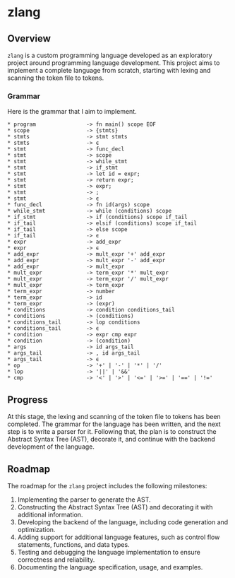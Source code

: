 # zlang

## Overview

`zlang` is a custom programming language developed as an exploratory project around programming language development. This project aims to implement a complete language from scratch, starting with lexing and scanning the token file to tokens.

### Grammar

Here is the grammar that I aim to implement.

```
* program                -> fn main() scope EOF
* scope                  -> {stmts}
* stmts                  -> stmt stmts
* stmts                  -> ϵ
* stmt                   -> func_decl
* stmt                   -> scope
* stmt                   -> while_stmt
* stmt                   -> if_stmt
* stmt                   -> let id = expr;
* stmt                   -> return expr;
* stmt                   -> expr;
* stmt                   -> ;
* stmt                   -> ϵ
* func_decl              -> fn id(args) scope
* while_stmt             -> while (conditions) scope
* if_stmt                -> if (conditions) scope if_tail
* if_tail                -> elsif (conditions) scope if_tail
* if_tail                -> else scope
* if_tail                -> ϵ
* expr                   -> add_expr
* expr                   -> ϵ
* add_expr               -> mult_expr '+' add_expr
* add_expr               -> mult_expr '-' add_expr
* add_expr               -> mult_expr
* mult_expr              -> term_expr '*' mult_expr
* mult_expr              -> term_expr '/' mult_expr
* mult_expr              -> term_expr
* term_expr              -> number
* term_expr              -> id
* term_expr              -> (expr)
* conditions             -> condition conditions_tail
* conditions             -> (conditions)
* conditions_tail        -> lop conditions
* conditions_tail        -> ϵ
* condition              -> expr cmp expr
* condition              -> (condition)
* args                   -> id args_tail
* args_tail              -> , id args_tail
* args_tail              -> ϵ
* op                     -> '+' | '-' | '*' | '/'
* lop                    -> '||' | '&&'
* cmp                    -> '<' | '>' | '<=' | '>=' | '==' | '!='
```

## Progress

At this stage, the lexing and scanning of the token file to tokens has been completed. The grammar for the language has been written, and the next step is to write a parser for it. Following that, the plan is to construct the Abstract Syntax Tree (AST), decorate it, and continue with the backend development of the language.

## Roadmap

The roadmap for the `zlang` project includes the following milestones:

1. Implementing the parser to generate the AST.
2. Constructing the Abstract Syntax Tree (AST) and decorating it with additional information.
3. Developing the backend of the language, including code generation and optimization.
4. Adding support for additional language features, such as control flow statements, functions, and data types.
5. Testing and debugging the language implementation to ensure correctness and reliability.
6. Documenting the language specification, usage, and examples.
